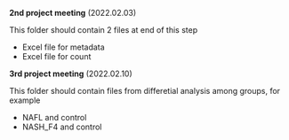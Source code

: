 **2nd project meeting** (2022.02.03)

This folder should contain 2 files at end of this step
- Excel file for metadata
- Excel file for count

**3rd project meeting** (2022.02.10)

This folder should contain files from differetial analysis among groups, for example
- NAFL and control
- NASH_F4 and control
